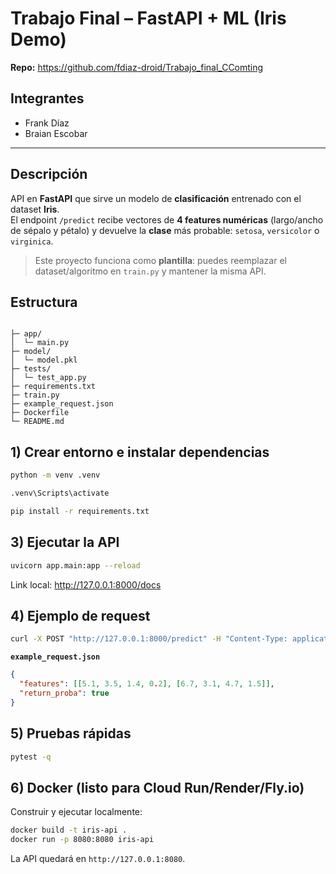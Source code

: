 # Trabajo Final – FastAPI + ML (Iris Demo)

**Repo:** https://github.com/fdiaz-droid/Trabajo_final_CComting

## Integrantes
- Frank Díaz
- Braian Escobar

---

## Descripción
API en **FastAPI** que sirve un modelo de **clasificación** entrenado con el dataset **Iris**.  
El endpoint `/predict` recibe vectores de **4 features numéricas** (largo/ancho de sépalo y pétalo) y devuelve la **clase** más probable: `setosa`, `versicolor` o `virginica`.

> Este proyecto funciona como **plantilla**: puedes reemplazar el dataset/algoritmo en `train.py` y mantener la misma API.

## Estructura

```

├─ app/
│  └─ main.py
├─ model/
│  └─ model.pkl
├─ tests/
│  └─ test_app.py
├─ requirements.txt
├─ train.py
├─ example_request.json
├─ Dockerfile
└─ README.md
```

## 1) Crear entorno e instalar dependencias
```bash
python -m venv .venv

.venv\Scripts\activate

pip install -r requirements.txt
```

## 3) Ejecutar la API
```bash
uvicorn app.main:app --reload
```
Link local:
http://127.0.0.1:8000/docs


## 4) Ejemplo de request
```bash
curl -X POST "http://127.0.0.1:8000/predict" -H "Content-Type: application/json" -d @example_request.json
```

**`example_request.json`**
```json
{
  "features": [[5.1, 3.5, 1.4, 0.2], [6.7, 3.1, 4.7, 1.5]],
  "return_proba": true
}
```

## 5) Pruebas rápidas
```bash
pytest -q
```

## 6) Docker (listo para Cloud Run/Render/Fly.io)
Construir y ejecutar localmente:
```bash
docker build -t iris-api .
docker run -p 8080:8080 iris-api
```
La API quedará en `http://127.0.0.1:8080`.
